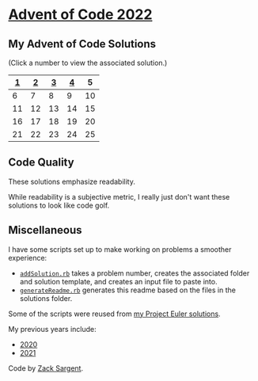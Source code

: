 # [Advent of Code 2022](https://adventofcode.com/2022)

## My Advent of Code Solutions
(Click a number to view the associated solution.)
<!---
  This table is automatically generated and is best viewed with line wrap off.
  I did consider reference style links, and they didn't seem much better.
  Just try and view the formatted table, if you can.
-->
| [1](solutions/01/solve1.rb) | [2](solutions/02/solve2.rb) | [3](solutions/03/solve3.rb) | [4](solutions/04/solve4.rb) | 5  |
| --------------------------- | --------------------------- | --------------------------- | --------------------------- | -- |
| 6                           | 7                           | 8                           | 9                           | 10 |
| 11                          | 12                          | 13                          | 14                          | 15 |
| 16                          | 17                          | 18                          | 19                          | 20 |
| 21                          | 22                          | 23                          | 24                          | 25 |


## Code Quality

These solutions emphasize readability.

While readability is a subjective metric,
I really just don't want these solutions to
look like code golf.

## Miscellaneous

I have some scripts set up to make working on problems a smoother experience:

 - [`addSolution.rb`](addSolution.rb) takes a problem number, creates the associated folder and solution template, and creates an input file to paste into.
 - [`generateReadme.rb`](generateReadme.rb) generates this readme based on the files in the solutions folder.

Some of the scripts were reused from [my Project Euler solutions](https://github.com/zsarge/ProjectEuler).

My previous years include:
- [2020](https://github.com/zsarge/AdventOfCode2020)
- [2021](https://github.com/zsarge/advent-of-code-2021)

Code by [Zack Sargent](https://github.com/zsarge).
